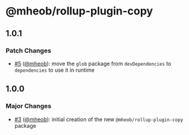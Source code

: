 # @mheob/rollup-plugin-copy

## 1.0.1

### Patch Changes

- [#5](https://github.com/mheob/rollup-plugins/pull/5) ([@mheob](https://github.com/mheob)): move the `glob` package from `devDependencies` to `dependencies` to use it in runtime

## 1.0.0

### Major Changes

- [#3](https://github.com/mheob/rollup-plugins/pull/3) ([@mheob](https://github.com/mheob)): initial creation of the new `@mheob/rollup-plugin-copy` package
